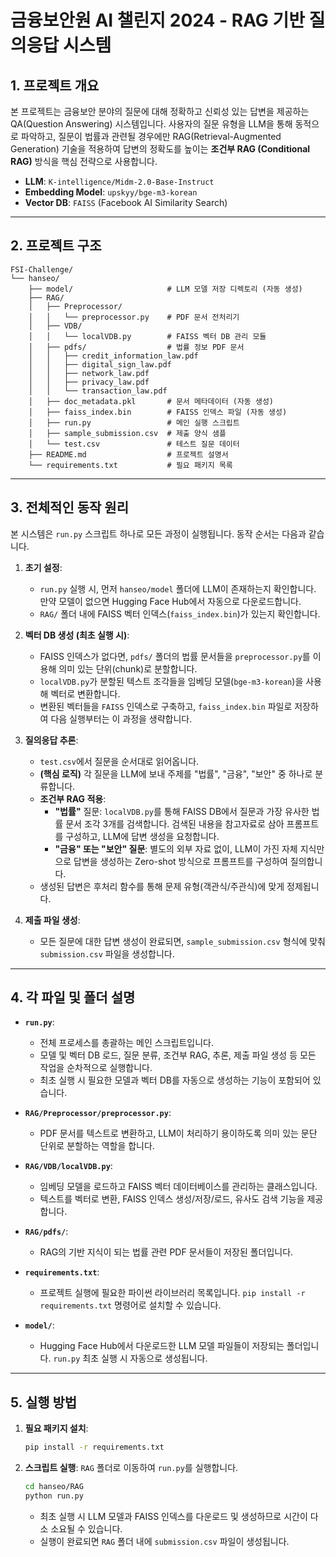 # 금융보안원 AI 챌린지 2024 - RAG 기반 질의응답 시스템

## 1. 프로젝트 개요

본 프로젝트는 금융보안 분야의 질문에 대해 정확하고 신뢰성 있는 답변을 제공하는 QA(Question Answering) 시스템입니다. 사용자의 질문 유형을 LLM을 통해 동적으로 파악하고, 질문이 법률과 관련될 경우에만 RAG(Retrieval-Augmented Generation) 기술을 적용하여 답변의 정확도를 높이는 **조건부 RAG (Conditional RAG)** 방식을 핵심 전략으로 사용합니다.

- **LLM**: `K-intelligence/Midm-2.0-Base-Instruct`
- **Embedding Model**: `upskyy/bge-m3-korean`
- **Vector DB**: `FAISS` (Facebook AI Similarity Search)

---

## 2. 프로젝트 구조

```
FSI-Challenge/
└── hanseo/
    ├── model/                     # LLM 모델 저장 디렉토리 (자동 생성)
    ├── RAG/
    │   ├── Preprocessor/
    │   │   └── preprocessor.py    # PDF 문서 전처리기
    │   ├── VDB/
    │   │   └── localVDB.py        # FAISS 벡터 DB 관리 모듈
    │   ├── pdfs/                  # 법률 정보 PDF 문서
    │   │   ├── credit_information_law.pdf
    │   │   ├── digital_sign_law.pdf
    │   │   ├── network_law.pdf
    │   │   ├── privacy_law.pdf
    │   │   └── transaction_law.pdf
    │   ├── doc_metadata.pkl       # 문서 메타데이터 (자동 생성)
    │   ├── faiss_index.bin        # FAISS 인덱스 파일 (자동 생성)
    │   ├── run.py                 # 메인 실행 스크립트
    │   ├── sample_submission.csv  # 제출 양식 샘플
    │   └── test.csv               # 테스트 질문 데이터
    ├── README.md                  # 프로젝트 설명서
    └── requirements.txt           # 필요 패키지 목록
```

---

## 3. 전체적인 동작 원리

본 시스템은 `run.py` 스크립트 하나로 모든 과정이 실행됩니다. 동작 순서는 다음과 같습니다.

1.  **초기 설정**:
    - `run.py` 실행 시, 먼저 `hanseo/model` 폴더에 LLM이 존재하는지 확인합니다. 만약 모델이 없으면 Hugging Face Hub에서 자동으로 다운로드합니다.
    - `RAG/` 폴더 내에 FAISS 벡터 인덱스(`faiss_index.bin`)가 있는지 확인합니다.

2.  **벡터 DB 생성 (최초 실행 시)**:
    - FAISS 인덱스가 없다면, `pdfs/` 폴더의 법률 문서들을 `preprocessor.py`를 이용해 의미 있는 단위(chunk)로 분할합니다.
    - `localVDB.py`가 분할된 텍스트 조각들을 임베딩 모델(`bge-m3-korean`)을 사용해 벡터로 변환합니다.
    - 변환된 벡터들을 `FAISS` 인덱스로 구축하고, `faiss_index.bin` 파일로 저장하여 다음 실행부터는 이 과정을 생략합니다.

3.  **질의응답 추론**:
    - `test.csv`에서 질문을 순서대로 읽어옵니다.
    - **(핵심 로직)** 각 질문을 LLM에 보내 주제를 "법률", "금융", "보안" 중 하나로 분류합니다.
    - **조건부 RAG 적용**:
        - **"법률"** 질문: `localVDB.py`를 통해 FAISS DB에서 질문과 가장 유사한 법률 문서 조각 3개를 검색합니다. 검색된 내용을 참고자료로 삼아 프롬프트를 구성하고, LLM에 답변 생성을 요청합니다.
        - **"금융" 또는 "보안" 질문**: 별도의 외부 자료 없이, LLM이 가진 자체 지식만으로 답변을 생성하는 Zero-shot 방식으로 프롬프트를 구성하여 질의합니다.
    - 생성된 답변은 후처리 함수를 통해 문제 유형(객관식/주관식)에 맞게 정제됩니다.

4.  **제출 파일 생성**:
    - 모든 질문에 대한 답변 생성이 완료되면, `sample_submission.csv` 형식에 맞춰 `submission.csv` 파일을 생성합니다.

---

## 4. 각 파일 및 폴더 설명

- **`run.py`**:
    - 전체 프로세스를 총괄하는 메인 스크립트입니다.
    - 모델 및 벡터 DB 로드, 질문 분류, 조건부 RAG, 추론, 제출 파일 생성 등 모든 작업을 순차적으로 실행합니다.
    - 최초 실행 시 필요한 모델과 벡터 DB를 자동으로 생성하는 기능이 포함되어 있습니다.

- **`RAG/Preprocessor/preprocessor.py`**:
    - PDF 문서를 텍스트로 변환하고, LLM이 처리하기 용이하도록 의미 있는 문단 단위로 분할하는 역할을 합니다.

- **`RAG/VDB/localVDB.py`**:
    - 임베딩 모델을 로드하고 FAISS 벡터 데이터베이스를 관리하는 클래스입니다.
    - 텍스트를 벡터로 변환, FAISS 인덱스 생성/저장/로드, 유사도 검색 기능을 제공합니다.

- **`RAG/pdfs/`**:
    - RAG의 기반 지식이 되는 법률 관련 PDF 문서들이 저장된 폴더입니다.

- **`requirements.txt`**:
    - 프로젝트 실행에 필요한 파이썬 라이브러리 목록입니다. `pip install -r requirements.txt` 명령어로 설치할 수 있습니다.

- **`model/`**:
    - Hugging Face Hub에서 다운로드한 LLM 모델 파일들이 저장되는 폴더입니다. `run.py` 최초 실행 시 자동으로 생성됩니다.

---

## 5. 실행 방법

1.  **필요 패키지 설치**:
    ```bash
    pip install -r requirements.txt
    ```

2.  **스크립트 실행**:
    `RAG` 폴더로 이동하여 `run.py`를 실행합니다.
    ```bash
    cd hanseo/RAG
    python run.py
    ```
    - 최초 실행 시 LLM 모델과 FAISS 인덱스를 다운로드 및 생성하므로 시간이 다소 소요될 수 있습니다.
    - 실행이 완료되면 `RAG` 폴더 내에 `submission.csv` 파일이 생성됩니다.